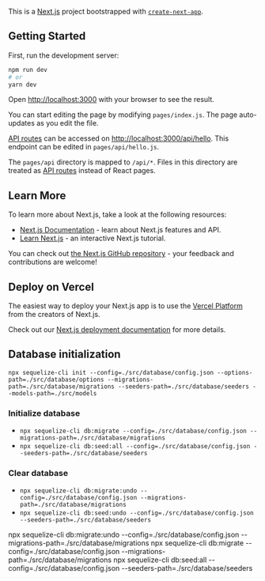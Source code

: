 This is a [Next.js](https://nextjs.org/) project bootstrapped with [`create-next-app`](https://github.com/vercel/next.js/tree/canary/packages/create-next-app).

## Getting Started

First, run the development server:

```bash
npm run dev
# or
yarn dev
```

Open [http://localhost:3000](http://localhost:3000) with your browser to see the result.

You can start editing the page by modifying `pages/index.js`. The page auto-updates as you edit the file.

[API routes](https://nextjs.org/docs/api-routes/introduction) can be accessed on [http://localhost:3000/api/hello](http://localhost:3000/api/hello). This endpoint can be edited in `pages/api/hello.js`.

The `pages/api` directory is mapped to `/api/*`. Files in this directory are treated as [API routes](https://nextjs.org/docs/api-routes/introduction) instead of React pages.

## Learn More

To learn more about Next.js, take a look at the following resources:

- [Next.js Documentation](https://nextjs.org/docs) - learn about Next.js features and API.
- [Learn Next.js](https://nextjs.org/learn) - an interactive Next.js tutorial.

You can check out [the Next.js GitHub repository](https://github.com/vercel/next.js/) - your feedback and contributions are welcome!

## Deploy on Vercel

The easiest way to deploy your Next.js app is to use the [Vercel Platform](https://vercel.com/new?utm_medium=default-template&filter=next.js&utm_source=create-next-app&utm_campaign=create-next-app-readme) from the creators of Next.js.

Check out our [Next.js deployment documentation](https://nextjs.org/docs/deployment) for more details.

## Database initialization

`npx sequelize-cli init --config=./src/database/config.json --options-path=./src/database/options --migrations-path=./src/database/migrations --seeders-path=./src/database/seeders --models-path=./src/models`

### Initialize database

- `npx sequelize-cli db:migrate --config=./src/database/config.json --migrations-path=./src/database/migrations`
- `npx sequelize-cli db:seed:all --config=./src/database/config.json --seeders-path=./src/database/seeders`

### Clear database

- `npx sequelize-cli db:migrate:undo --config=./src/database/config.json --migrations-path=./src/database/migrations`
- `npx sequelize-cli db:seed:undo --config=./src/database/config.json --seeders-path=./src/database/seeders`

npx sequelize-cli db:migrate:undo --config=./src/database/config.json --migrations-path=./src/database/migrations
npx sequelize-cli db:migrate --config=./src/database/config.json --migrations-path=./src/database/migrations
npx sequelize-cli db:seed:all --config=./src/database/config.json --seeders-path=./src/database/seeders
